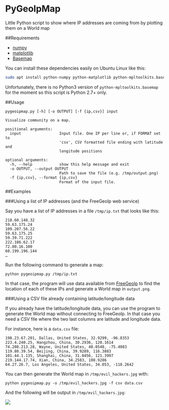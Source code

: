 # PyGeoIpMap


Little Python script to show where IP addresses are coming from by plotting them on a World map

##Requirements
* [numpy](http://www.numpy.org/)
* [matplotlib](http://matplotlib.org/)
* [Basemap](http://matplotlib.org/basemap/)

You can install these dependencies easily on Ubuntu Linux like this:

```bash
sudo apt install python-numpy python-matplotlib python-mpltoolkits.basemap
```

Unfortunately, there is no Python3 version of `python-mpltoolkits.basemap` for the moment so this script is Python 2.7+ only.

##Usage

```
pygeoipmap.py [-h] [-o OUTPUT] [-f {ip,csv}] input

Visualize community on a map.

positional arguments:
  input                 Input file. One IP per line or, if FORMAT set to
                        'csv', CSV formatted file ending with latitude and
                        longitude positions

optional arguments:
  -h, --help            show this help message and exit
  -o OUTPUT, --output OUTPUT
                        Path to save the file (e.g. /tmp/output.png)
  -f {ip,csv}, --format {ip,csv}
                        Format of the input file.
```

##Examples

###Using a list of IP addresses (and the FreeGeoIp web service)

Say you have a list of IP addresses in a file `/tmp/ip.txt` that looks like this:

```
218.60.148.32
59.63.175.24
109.207.56.22
59.63.175.25
59.39.71.222
222.186.62.17
72.80.16.100
60.199.196.144
…
```

Run the following command to generate a map:

```
python pygeoipmap.py /tmp/ip.txt
```

In that case, the program will use data available from [FreeGeoIp](http://freegeoip.net/) to find the location of each of these IPs and generate a World map in `output.png`.

###Using a CSV file already containing latitude/longitude data

If you already have the latitude/longitude data, you can use the program to generate the World map without connecting to FreeGeoIp. In that case you need a CSV file where the two last columns are latitude and longitude data.

For instance, here is a `data.csv` file:

```
198.23.67.201, Dallas, United States, 32.9299, -96.8353
223.4.240.25, Hangzhou, China, 30.2936, 120.1614
74.208.213.28, Wayne, United States, 40.0548, -75.4083
119.80.39.54, Beijing, China, 39.9289, 116.3883
101.44.1.135, Shanghai, China, 31.0456, 121.3997
219.144.17.74, Xian, China, 34.2583, 108.9286
64.27.26.7, Los Angeles, United States, 34.053, -118.2642
```

You can then generate the World map in `/tmp/evil_hackers.jpg` with:

```
python pygeoipmap.py -o /tmp/evil_hackers.jpg -f csv data.csv
```

And the following will be output in `/tmp/evil_hackers.jpg`:

![](http://i.imgur.com/IGIaKDb.jpg)
